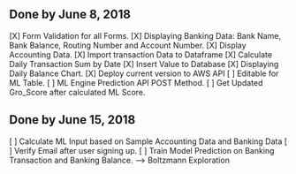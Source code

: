 ## Done by June 8, 2018

[X] Form Validation for all Forms.
[X] Displaying Banking Data: Bank Name, Bank Balance, Routing Number and Account Number.
[X] Display Accounting Data.
[X] Import transaction Data to Dataframe
[X] Calculate Daily Transaction Sum by Date
[X] Insert Value to Database
[X] Displaying Daily Balance Chart.
[X] Deploy current version to AWS API
[ ] Editable for ML Table.
[ ] ML Engine Prediction API POST Method.
[ ] Get Updated Gro_Score after calculated ML Score. 

## Done by June 15, 2018
[ ] Calculate ML Input based on Sample Accounting Data and Banking Data
[ ] Verify Email after user signing up.
[ ] Train Model Prediction on Banking Transaction and Banking Balance.
--> Boltzmann Exploration


